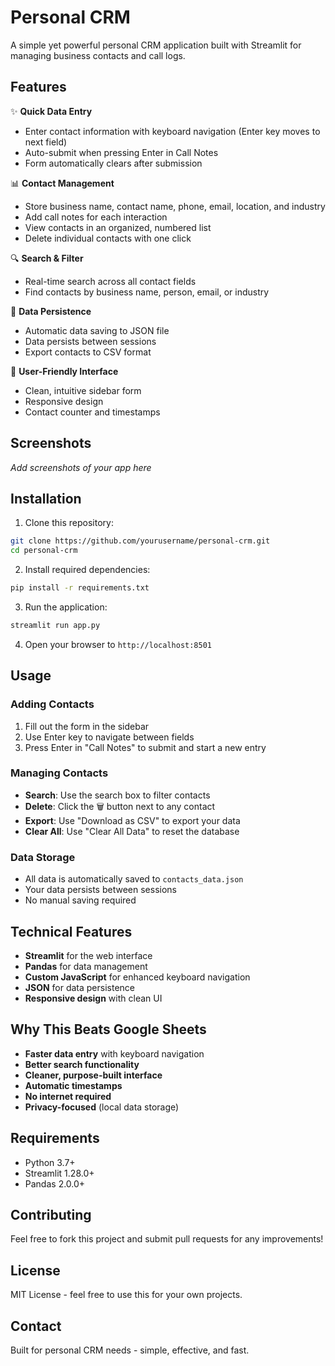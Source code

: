 # Personal CRM

A simple yet powerful personal CRM application built with Streamlit for managing business contacts and call logs.

## Features

✨ **Quick Data Entry**
- Enter contact information with keyboard navigation (Enter key moves to next field)
- Auto-submit when pressing Enter in Call Notes
- Form automatically clears after submission

📊 **Contact Management**
- Store business name, contact name, phone, email, location, and industry
- Add call notes for each interaction
- View contacts in an organized, numbered list
- Delete individual contacts with one click

🔍 **Search & Filter**
- Real-time search across all contact fields
- Find contacts by business name, person, email, or industry

💾 **Data Persistence**
- Automatic data saving to JSON file
- Data persists between sessions
- Export contacts to CSV format

🎯 **User-Friendly Interface**
- Clean, intuitive sidebar form
- Responsive design
- Contact counter and timestamps

## Screenshots

*Add screenshots of your app here*

## Installation

1. Clone this repository:
```bash
git clone https://github.com/yourusername/personal-crm.git
cd personal-crm
```

2. Install required dependencies:
```bash
pip install -r requirements.txt
```

3. Run the application:
```bash
streamlit run app.py
```

4. Open your browser to `http://localhost:8501`

## Usage

### Adding Contacts
1. Fill out the form in the sidebar
2. Use Enter key to navigate between fields
3. Press Enter in "Call Notes" to submit and start a new entry

### Managing Contacts
- **Search**: Use the search box to filter contacts
- **Delete**: Click the 🗑️ button next to any contact
- **Export**: Use "Download as CSV" to export your data
- **Clear All**: Use "Clear All Data" to reset the database

### Data Storage
- All data is automatically saved to `contacts_data.json`
- Your data persists between sessions
- No manual saving required

## Technical Features

- **Streamlit** for the web interface
- **Pandas** for data management
- **Custom JavaScript** for enhanced keyboard navigation
- **JSON** for data persistence
- **Responsive design** with clean UI

## Why This Beats Google Sheets

- **Faster data entry** with keyboard navigation
- **Better search functionality**
- **Cleaner, purpose-built interface**
- **Automatic timestamps**
- **No internet required**
- **Privacy-focused** (local data storage)

## Requirements

- Python 3.7+
- Streamlit 1.28.0+
- Pandas 2.0.0+

## Contributing

Feel free to fork this project and submit pull requests for any improvements!

## License

MIT License - feel free to use this for your own projects.

## Contact

Built for personal CRM needs - simple, effective, and fast.